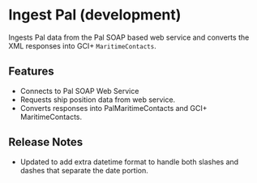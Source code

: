 # Ingest Pal (development)

Ingests Pal data from the Pal SOAP based web service and converts the XML responses into GCI+ `MaritimeContacts`.

## Features

- Connects to Pal SOAP Web Service
- Requests ship position data from web service.
- Converts responses into PalMaritimeContacts and GCI+ MaritimeContacts.

## Release Notes

- Updated to add extra datetime format to handle both slashes and dashes that separate the date portion.